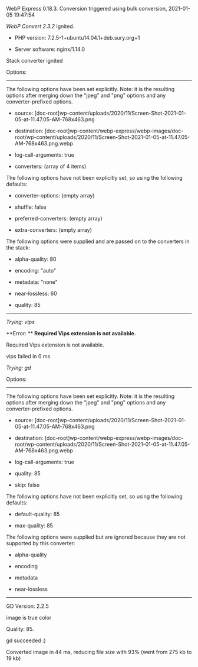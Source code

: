 WebP Express 0.18.3. Conversion triggered using bulk conversion, 2021-01-05 19:47:54

*WebP Convert 2.3.2*  ignited.
- PHP version: 7.2.5-1+ubuntu14.04.1+deb.sury.org+1
- Server software: nginx/1.14.0

Stack converter ignited

Options:
------------
The following options have been set explicitly. Note: it is the resulting options after merging down the "jpeg" and "png" options and any converter-prefixed options.
- source: [doc-root]wp-content/uploads/2020/11/Screen-Shot-2021-01-05-at-11.47.05-AM-768x463.png
- destination: [doc-root]wp-content/webp-express/webp-images/doc-root/wp-content/uploads/2020/11/Screen-Shot-2021-01-05-at-11.47.05-AM-768x463.png.webp
- log-call-arguments: true
- converters: (array of 4 items)

The following options have not been explicitly set, so using the following defaults:
- converter-options: (empty array)
- shuffle: false
- preferred-converters: (empty array)
- extra-converters: (empty array)

The following options were supplied and are passed on to the converters in the stack:
- alpha-quality: 80
- encoding: "auto"
- metadata: "none"
- near-lossless: 60
- quality: 85
------------


*Trying: vips* 

**Error: ** **Required Vips extension is not available.** 
Required Vips extension is not available.
vips failed in 0 ms

*Trying: gd* 

Options:
------------
The following options have been set explicitly. Note: it is the resulting options after merging down the "jpeg" and "png" options and any converter-prefixed options.
- source: [doc-root]wp-content/uploads/2020/11/Screen-Shot-2021-01-05-at-11.47.05-AM-768x463.png
- destination: [doc-root]wp-content/webp-express/webp-images/doc-root/wp-content/uploads/2020/11/Screen-Shot-2021-01-05-at-11.47.05-AM-768x463.png.webp
- log-call-arguments: true
- quality: 85
- skip: false

The following options have not been explicitly set, so using the following defaults:
- default-quality: 85
- max-quality: 85

The following options were supplied but are ignored because they are not supported by this converter:
- alpha-quality
- encoding
- metadata
- near-lossless
------------

GD Version: 2.2.5
image is true color
Quality: 85. 
gd succeeded :)

Converted image in 44 ms, reducing file size with 93% (went from 275 kb to 19 kb)
